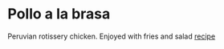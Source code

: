 # Pollo a la brasa
Peruvian rotissery chicken. Enjoyed with fries and salad
[recipe](https://www.daringgourmet.com/pollo-la-brasa-peruvian-roasted-chicken/)
